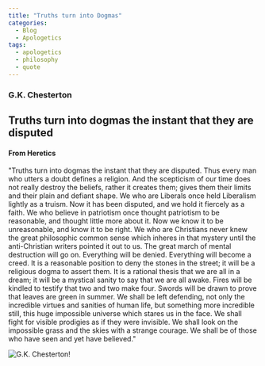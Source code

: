 ```yaml
---
title: "Truths turn into Dogmas"
categories:
  - Blog
  - Apologetics
tags:
  - apologetics
  - philosophy
  - quote
---
```


### G.K. Chesterton

## Truths turn into dogmas the instant that they are disputed

#### From Heretics

"Truths turn into dogmas the instant that they are disputed. Thus every man who utters a doubt defines a religion. And the scepticism of our time does not really destroy the beliefs, rather it creates them; gives them their limits and their plain and defiant shape. We who are Liberals once held Liberalism lightly as a truism. Now it has been disputed, and we hold it fiercely as a faith. We who believe in patriotism once thought patriotism to be reasonable, and thought little more about it. Now we know it to be unreasonable, and know it to be right. We who are Christians never knew the great philosophic common sense which inheres in that mystery until the anti-Christian writers pointed it out to us. The great march of mental destruction will go on. Everything will be denied. Everything will become a creed. It is a reasonable position to deny the stones in the street; it will be a religious dogma to assert them. It is a rational thesis that we are all in a dream; it will be a mystical sanity to say that we are all awake. Fires will be kindled to testify that two and two make four. Swords will be drawn to prove that leaves are green in summer. We shall be left defending, not only the incredible virtues and sanities of human life, but something more incredible still, this huge impossible universe which stares us in the face. We shall fight for visible prodigies as if they were invisible. We shall look on the impossible grass and the skies with a strange courage. We shall be of those who have seen and yet have believed." 

![G.K. Chesterton!](https://upload.wikimedia.org/wikipedia/commons/thumb/7/75/Gilbert_Chesterton.jpg/440px-Gilbert_Chesterton.jpg
 "Oscar Wilde")